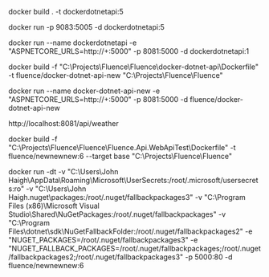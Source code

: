 docker build . -t dockerdotnetapi:5


docker run -p 9083:5005 -d dockerdotnetapi:5

docker run --name dockerdotnetapi -e "ASPNETCORE_URLS=http://+:5000" -p 8081:5000 -d dockerdotnetapi:1


docker build -f "C:\Projects\Fluence\Fluence\docker-dotnet-api\Dockerfile" -t fluence/docker-dotnet-api-new "C:\Projects\Fluence\Fluence"

docker run --name docker-dotnet-api-new -e "ASPNETCORE_URLS=http://+:5000" -p 8081:5000 -d fluence/docker-dotnet-api-new


http://localhost:8081/api/weather


docker build -f "C:\Projects\Fluence\Fluence\Fluence.Api.WebApiTest\Dockerfile" -t fluence/newnewnew:6 --target base "C:\Projects\Fluence\Fluence"  

docker run -dt -v "C:\Users\John Haigh\AppData\Roaming\Microsoft\UserSecrets:/root/.microsoft/usersecrets:ro" -v "C:\Users\John Haigh\.nuget\packages\:/root/.nuget/fallbackpackages3" -v "C:\Program Files (x86)\Microsoft Visual Studio\Shared\NuGetPackages:/root/.nuget/fallbackpackages" -v "C:\Program Files\dotnet\sdk\NuGetFallbackFolder:/root/.nuget/fallbackpackages2" -e "NUGET_PACKAGES=/root/.nuget/fallbackpackages3" -e "NUGET_FALLBACK_PACKAGES=/root/.nuget/fallbackpackages;/root/.nuget/fallbackpackages2;/root/.nuget/fallbackpackages3" -p 5000:80 -d fluence/newnewnew:6
